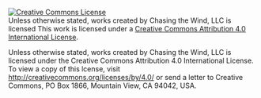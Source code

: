 <a rel="license" href="http://creativecommons.org/licenses/by/4.0/"><img alt="Creative Commons License" style="border-width:0" src="https://i.creativecommons.org/l/by/4.0/88x31.png" /></a><br />Unless otherwise stated, works created by Chasing the Wind, LLC is licensed This work is licensed under a <a rel="license" href="http://creativecommons.org/licenses/by/4.0/">Creative Commons Attribution 4.0 International License</a>.

Unless otherwise stated, works created by Chasing the Wind, LLC is licensed under the Creative Commons Attribution 4.0 International License. To view a copy of this lcense, visit http://creativecommons.org/licenses/by/4.0/ or send a letter to Creative Commons, PO Box 1866, Mountain View, CA 94042, USA.